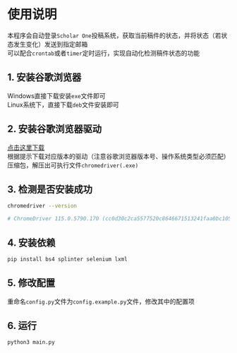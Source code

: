 # 使用说明
本程序会自动登录`Scholar One`投稿系统，获取当前稿件的状态，并将状态（若状态发生变化）发送到指定邮箱  
可以配合`crontab`或者`timer`定时运行，实现自动化检测稿件状态的功能  

## 1. 安装谷歌浏览器
Windows直接下载安装`exe`文件即可  
Linux系统下，直接下载`deb`文件安装即可

## 2. 安装谷歌浏览器驱动
[点击这里下载](https://chromedriver.chromium.org/downloads)  
根据提示下载对应版本的驱动（注意谷歌浏览器版本号、操作系统类型必须匹配）压缩包，解压出可执行文件`chromedriver(.exe)`

## 3. 检测是否安装成功
```bash
chromedriver --version

# ChromeDriver 115.0.5790.170 (cc0d30c2ca5577520c8646671513241faa0bc105-refs/branch-heads/5790@{#1923})
```

## 4. 安装依赖
```bash
pip install bs4 splinter selenium lxml
```

## 5. 修改配置
重命名`config.py`文件为`config.example.py`文件，修改其中的配置项

## 6. 运行
```bash
python3 main.py
```